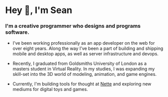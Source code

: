 # Hey 👋, I'm Sean
### I'm a creative programmer who designs and programs software.

* I’ve been working professionally as an app developer on the web for over eight years. Along the way I’ve been a part of building and shipping mobile and desktop apps, as well as server infrastructure and devops.

* Recently, I graduated from Goldsmiths University of London as a masters student in Virtual Reality.
In my studies, I was expanding my skill-set into the 3D world of modeling, animation, and game engines.

* Currently, I'm building tools for thought at [Nette](https://nette.io) and exploring new mediums for digital toys and games.
